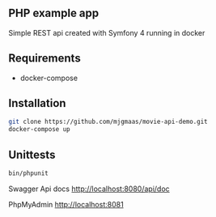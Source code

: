## PHP example app

Simple REST api created with Symfony 4 running in docker

## Requirements

* docker-compose

## Installation

``` bash
git clone https://github.com/mjgmaas/movie-api-demo.git
docker-compose up
```

## Unittests

``` bash
bin/phpunit
```


Swagger Api docs [http://localhost:8080/api/doc](http://localhost:8080/api/doc)
 
PhpMyAdmin [http://localhost:8081](http://localhost:8081) 